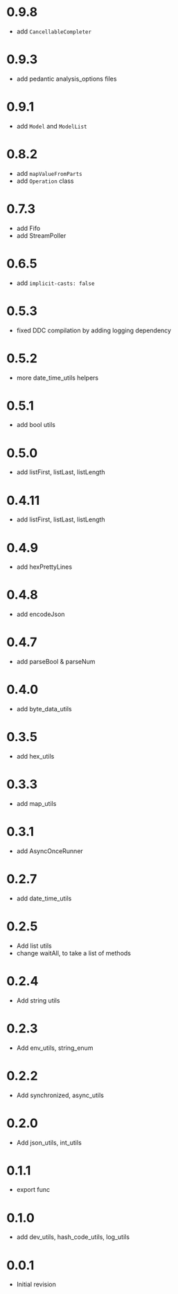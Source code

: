 # 0.9.8

- add `CancellableCompleter`

# 0.9.3

- add pedantic analysis_options files 

# 0.9.1

- add `Model` and `ModelList`

# 0.8.2

- add `mapValueFromParts`
- add `Operation` class

# 0.7.3

- add Fifo
- add StreamPoller

# 0.6.5

- add `implicit-casts: false`

# 0.5.3

- fixed DDC compilation by adding logging dependency

# 0.5.2

- more date_time_utils helpers

# 0.5.1

- add bool utils

# 0.5.0

- add listFirst, listLast, listLength

# 0.4.11

- add listFirst, listLast, listLength

# 0.4.9

- add hexPrettyLines

# 0.4.8

- add encodeJson

# 0.4.7

- add parseBool & parseNum

# 0.4.0

- add byte_data_utils

# 0.3.5

- add hex_utils

# 0.3.3

- add map_utils

# 0.3.1

- add AsyncOnceRunner

# 0.2.7

- add date_time_utils

# 0.2.5

- Add list utils
- change waitAll, to take a list of methods

# 0.2.4

- Add string utils

# 0.2.3

- Add env_utils, string_enum

# 0.2.2

- Add synchronized, async_utils

# 0.2.0

- Add json_utils, int_utils

# 0.1.1

- export func

# 0.1.0

- add dev_utils, hash_code_utils, log_utils

# 0.0.1

- Initial revision